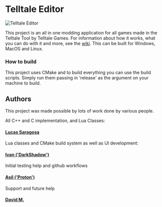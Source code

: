 # Telltale Editor

![Telltale Editor](https://github.com/Telltale-Modding-Group/Telltale-Editor/actions/workflows/cmake-multi-platform.yml/badge.svg)

This project is an all in one modding application for all games made in the Telltale Tool by Telltale Games. For information about how it works, what you can do with it and more, see the [wiki](https://github.com/Telltale-Modding-Group/Telltale-Editor/wiki).
This can be built for Windows, MacOS and Linux.

### How to build

This project uses CMake and to build everything you can use the build scripts. Simply run them passing in 'release' as the argument on your machine to build.

## Authors

This project was made possible by lots of work done by various people. 

All C++ and C implementation, and Lua Classes:
#### [Lucas Saragosa](https://github.com/LucasSaragosa)

Lua classes and CMake build system as well as UI development:
#### [Ivan ('DarkShadow')](https://github.com/iMrShadow)

Initial testing help and github workflows
#### [Asil ('Proton')](https://github.com/asilz)

Support and future help
#### [David M.](https://github.com/frostbone25)
